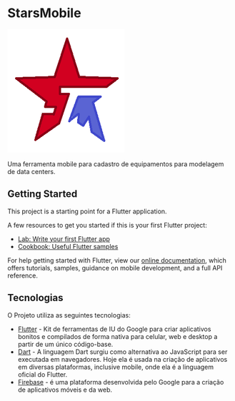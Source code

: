 # StarsMobile

![logo](https://github.com/WendersonLeonardo/Stars-Mobile-FPA/blob/main/assets/images/logo.png)

Uma ferramenta mobile para cadastro de equipamentos para modelagem de data centers.

## Getting Started


This project is a starting point for a Flutter application.

A few resources to get you started if this is your first Flutter project:

- [Lab: Write your first Flutter app](https://flutter.dev/docs/get-started/codelab)
- [Cookbook: Useful Flutter samples](https://flutter.dev/docs/cookbook)

For help getting started with Flutter, view our
[online documentation](https://flutter.dev/docs), which offers tutorials,
samples, guidance on mobile development, and a full API reference.

## Tecnologias

O Projeto utiliza as seguintes tecnologias:

- [Flutter](https://flutter.dev/) - Kit de ferramentas de IU do Google para criar aplicativos bonitos e compilados de forma nativa para celular, web e desktop a partir de um único código-base.
- [Dart](https://dart.dev/) - A linguagem Dart surgiu como alternativa ao JavaScript para ser executada em navegadores. Hoje ela é usada na criação de aplicativos em diversas 
plataformas, inclusive mobile, onde ela é a linguagem oficial do Flutter.
- [Firebase](https://firebase.google.com/?hl=pt-br) -  é uma plataforma desenvolvida pelo Google para a criação de aplicativos móveis e da web.
